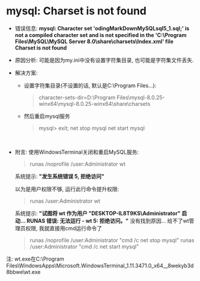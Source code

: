 # mysql: Charset is not found

- 错误信息:
  **mysql: Character set 'odingMarkDownMySQLsql5_1.sql;' is not a compiled character set and is not specified in the 'C:\Program Files\MySQL\MySQL Server 8.0\share\charsets\Index.xml' file Charset is not found**

- 原因分析:
  可能是因为my.ini中没有设置字符集目录, 也可能是字符集文件丢失.

- 解决方案:
  - 设置字符集目录(不设置的话, 默认是C:\Program Files\...):
    > character-sets-dir=D:\Program Files\mysql-8.0.25-winx64\mysql-8.0.25-winx64\share\charsets
  - 然后重启mysql服务
    > mysql\> exit;
    > net stop mysql
    > net start mysql

<br/>

- 附言:
  使用WindowsTerminal关闭和重启MySQL服务:
  > runas /noprofile /user:Administrator wt
  
  系统提示:
  **"发生系统错误
  5, 拒绝访问"**
  
  以为是用户权限不够, 运行此行命令提升权限:
  > runas /user:Administrator wt
  
  系统提示:
  **"试图将 wt 作为用户 "DESKTOP-IL8T9KS\Administrator" 启动...
  RUNAS 错误: 无法运行 - wt
  5: 拒绝访问。"**
  没有找到原因...
  给不了wt管理员权限, 我就直接用cmd运行命令了
  > runas /noprofile /user:Administrator "cmd /c net stop mysql"
  > runas /user:Administrator "cmd /c net start mysql"

注: wt.exe在C:\Program Files\WindowsApps\Microsoft.WindowsTerminal_1.11.3471.0_x64__8wekyb3d8bbwe\wt.exe
